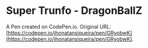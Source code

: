# Super Trunfo - DragonBallZ

A Pen created on CodePen.io. Original URL: [https://codepen.io/jhonatansiqueira/pen/GRyobwK](https://codepen.io/jhonatansiqueira/pen/GRyobwK).


